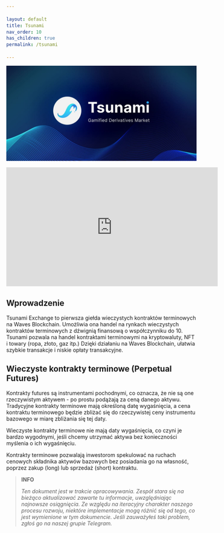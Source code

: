 ```yaml
---

layout: default
title: Tsunami
nav_order: 10
has_children: true
permalink: /tsunami

---
```


![tsunami](/images/tsunami.jpg)

<iframe width="560" height="315" src="https://www.youtube.com/embed/IgKh0g9etuo" title="YouTube video player" frameborder="0" allow="accelerometer; autoplay; clipboard-write; encrypted-media; gyroscope; picture-in-picture" allowfullscreen></iframe>

## Wprowadzenie

Tsunami Exchange to pierwsza giełda wieczystych kontraktów terminowych na Waves Blockchain. Umożliwia ona handel na rynkach wieczystych kontraktów terminowych z dźwignią finansową o współczynniku do 10. Tsunami pozwala na handel kontraktami terminowymi na kryptowaluty, NFT i towary (ropa, złoto, gaz itp.) Dzięki działaniu na Waves Blockchain, ułatwia szybkie transakcje i niskie opłaty transakcyjne.

## Wieczyste kontrakty terminowe (Perpetual Futures)

Kontrakty futures są instrumentami pochodnymi, co oznacza, że nie są one rzeczywistym aktywem - po prostu podążają za ceną danego aktywu. Tradycyjne kontrakty terminowe mają określoną datę wygaśnięcia, a cena kontraktu terminowego będzie zbliżać się do rzeczywistej ceny instrumentu bazowego w miarę zbliżania się tej daty.

Wieczyste kontrakty terminowe nie mają daty wygaśnięcia, co czyni je bardzo wygodnymi, jeśli chcemy utrzymać aktywa bez konieczności myślenia o ich wygaśnięciu.

Kontrakty terminowe pozwalają inwestorom spekulować na ruchach cenowych składnika aktywów bazowych bez posiadania go na własność, poprzez zakup (long) lub sprzedaż (short) kontraktu.

> **INFO**
> 
> *Ten dokument jest w trakcie opracowywania. Zespół stara się na bieżąco aktualizować zawarte tu informacje, uwzględniając najnowsze osiągnięcia. Ze względu na iteracyjny charakter naszego procesu rozwoju, niektóre implementacje mogą różnić się od tego, co jest wymienione w tym dokumencie. Jeśli zauważyłeś taki problem, zgłoś go na naszej grupie Telegram.*
